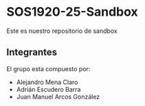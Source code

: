 # SOS1920-25-Sandbox

Este es nuestro repositorio de sandbox

## Integrantes
El grupo esta compuesto por:
   - Alejandro Mena Claro
   - Adrián Escudero Barra
   - Juan Manuel Arcos González